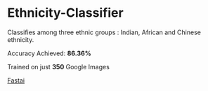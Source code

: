 # Ethnicity-Classifier
Classifies among three ethnic groups : Indian, African and Chinese ethnicity.

Accuracy Achieved: <b>86.36%</b>
  
Trained on just <b>350</b> Google Images 

[Fastai](https://www.fast.ai/)
